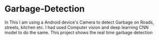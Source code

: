 # Garbage-Detection
In This I am using a Android device's Camera to detect Garbage on Roads, streets, kitchen etc. I had used Computer vision and deep learning CNN model to do the same.
This project shows the real time garbage detection
